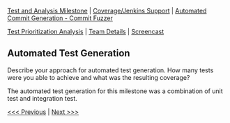 [Test and Analysis Milestone](../README.md) | [Coverage/Jenkins Support](/reports/Coverage.md) | [Automated Commit Generation - Commit Fuzzer](/reports/Fuzzer.md)

[Test Prioritization Analysis](/reports/TestPrioritization.md) | [Team Details](/reports/Team.md) | [Screencast](/reports/Screencast.md)

Automated Test Generation
----------------------------------
Describe your approach for automated test generation. How many tests were you able to achieve and what was the resulting coverage?


The automated test generation for this milestone was a combination of unit test and integration test.



[<<< Previous](/reports/TestPrioritization.md) | [Next >>>](/reports/Team.md)
